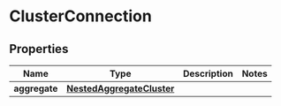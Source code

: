 

# ClusterConnection


## Properties

Name | Type | Description | Notes
------------ | ------------- | ------------- | -------------
**aggregate** | [**NestedAggregateCluster**](NestedAggregateCluster.md) |  | 



